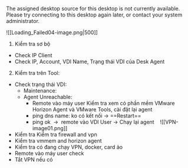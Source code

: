 The assigned desktop source for this desktop is not currently available. Please try connecting to this desktop again later, or contact your system administrator.

![[Loading_Failed04-image.png|500]]

1. Kiểm tra sơ bộ
- Check IP Client
- Check IP, Account, VDI Name, Trạng thái VDI của Desk Agent

2. Kiểm tra trên Tool:
- Check trạng thái VDI:
	- Maintenance:  
	- Agent Unreachable:
		- Remote vào máy user Kiểm tra xem có phần mềm VMware Horizon Agent và VMware Tools, cài đặt lại agent
		- ping dns name: ko có kết nối -> ==Restart==
		- ping ok  ->  remote vào VDI User -> Chạy lại agent   
![[VPN-image01.png]] 
- Kiểm tra Kiểm tra firewall and vpn
- Kiểm tra vmmem and horizon agent
- Kiểm tra có đang chạy VPN, docker, card ảo
- Remote vào máy user check
- Tắt VPN nếu có

